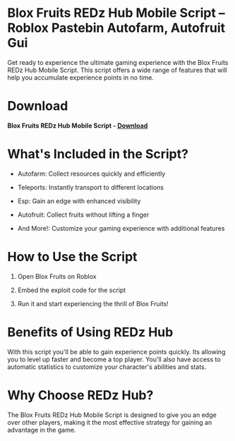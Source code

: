 # Blox Fruits REDz Hub Mobile Script – Roblox Pastebin Autofarm, Autofruit Gui

Get ready to experience the ultimate gaming experience with the Blox Fruits REDz Hub Mobile Script. This script offers a wide range of features that will help you accumulate experience points in no time.

# Download

**Blox Fruits REDz Hub Mobile Script - [Download](http://adfoc.us/868809107900350)**

# What's Included in the Script?

- Autofarm: Collect resources quickly and efficiently

- Teleports: Instantly transport to different locations

- Esp: Gain an edge with enhanced visibility

- Autofruit: Collect fruits without lifting a finger

- And More!: Customize your gaming experience with additional features

# How to Use the Script

1. Open Blox Fruits on Roblox

2. Embed the exploit code for the script

3. Run it and start experiencing the thrill of Blox Fruits!

# Benefits of Using REDz Hub 

With this script you'll be able to gain experience points quickly. Its allowing you to level up faster and become a top player. You'll also have access to automatic statistics to customize your character's abilities and stats.

# Why Choose REDz Hub?

The Blox Fruits REDz Hub Mobile Script is designed to give you an edge over other players, making it the most effective strategy for gaining an advantage in the game.

